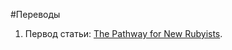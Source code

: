 #Переводы

1. Первод статьи: [The Pathway for New Rubyists](http://www.sitepoint.com/the-pathway-for-new-rubyists/).
